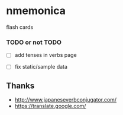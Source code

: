# nmemonica
flash cards


### TODO or not TODO
- [ ] add tenses in verbs page
- [ ] fix static/sample data


## Thanks
 - http://www.japaneseverbconjugator.com/
 - https://translate.google.com/
 